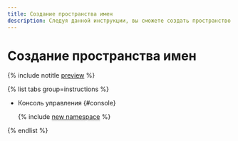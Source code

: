 ```yaml
---
title: Создание пространства имен
description: Следуя данной инструкции, вы сможете создать пространство имен.
---
```


# Создание пространства имен

{% include notitle [preview](../../_includes/note-preview.md) %}

{% list tabs group=instructions %}

- Консоль управления {#console}

  {% include [new namespace](../../_includes/metadata-hub/create-name-space.md) %}

{% endlist %}

